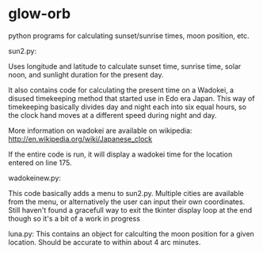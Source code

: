 # glow-orb
python programs for calculating sunset/sunrise times, moon position, etc.

sun2.py:

Uses longitude and latitude to calculate sunset time, sunrise time, solar noon,
and sunlight duration for the present day.

It also contains code for calculating the present time on a Wadokei, a
disused timekeeping method that started use in Edo era Japan. This way
of timekeeping basically divides day and night each into six equal
hours, so the clock hand moves at a different speed during night and
day.

More information on wadokei are available on wikipedia:
http://en.wikipedia.org/wiki/Japanese_clock

If the entire code is run, it will display a wadokei time for the
location entered on line 175.

wadokeinew.py:

This code basically adds a menu to sun2.py. Multiple cities are available from the menu, or alternatively the user
can input their own coordinates. Still haven't found a gracefull way to exit the tkinter display loop at the end though
so it's a bit of a work in progress

luna.py:
This contains an object for calculting the moon position for a given location. Should be accurate to within about 4 arc minutes.
